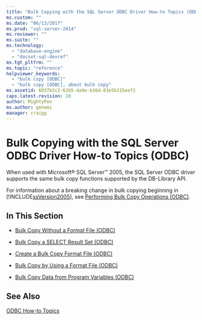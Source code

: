 ```yaml
---
title: "Bulk Copying with the SQL Server ODBC Driver How-to Topics (ODBC) | Microsoft Docs"
ms.custom: ""
ms.date: "06/13/2017"
ms.prod: "sql-server-2014"
ms.reviewer: ""
ms.suite: ""
ms.technology: 
  - "database-engine"
  - "docset-sql-devref"
ms.tgt_pltfrm: ""
ms.topic: "reference"
helpviewer_keywords: 
  - "bulk copy [ODBC]"
  - "bulk copy [ODBC], about bulk copy"
ms.assetid: 6037b2c2-62b5-4a9e-b36d-83e5b315eef2
caps.latest.revision: 10
author: MightyPen
ms.author: genemi
manager: craigg
---
```

# Bulk Copying with the SQL Server ODBC Driver How-to Topics (ODBC)
  When used with Microsoft® SQL Server™ 2005, the SQL Server ODBC driver supports the same bulk copy functions supported by the DB-Library API.  
  
 For information about a breaking change in bulk copying beginning in [!INCLUDE[ssVersion2005](../../../includes/ssversion2005-md.md)], see [Performing Bulk Copy Operations &#40;ODBC&#41;](../../native-client-odbc-bulk-copy-operations/performing-bulk-copy-operations-odbc.md).  
  
## In This Section  
  
-   [Bulk Copy Without a Format File &#40;ODBC&#41;](bulk-copy-without-a-format-file-odbc.md)  
  
-   [Bulk Copy a SELECT Result Set &#40;ODBC&#41;](bulk-copy-a-select-result-set-odbc.md)  
  
-   [Create a Bulk Copy Format File &#40;ODBC&#41;](create-a-bulk-copy-format-file-odbc.md)  
  
-   [Bulk Copy by Using a Format File &#40;ODBC&#41;](bulk-copy-by-using-a-format-file-odbc.md)  
  
-   [Bulk Copy Data from Program Variables &#40;ODBC&#41;](bulk-copy-data-from-program-variables-odbc.md)  
  
## See Also  
 [ODBC How-to Topics](../odbc-how-to-topics.md)  
  
  
